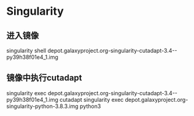 # Singularity
## 进入镜像
 singularity shell depot.galaxyproject.org-singularity-cutadapt-3.4--py39h38f01e4_1.img
 
## 镜像中执行cutadapt
  singularity exec  depot.galaxyproject.org-singularity-cutadapt-3.4--py39h38f01e4_1.img cutadapt
  singularity exec depot.galaxyproject.org-singularity-python-3.8.3.img python3
  
